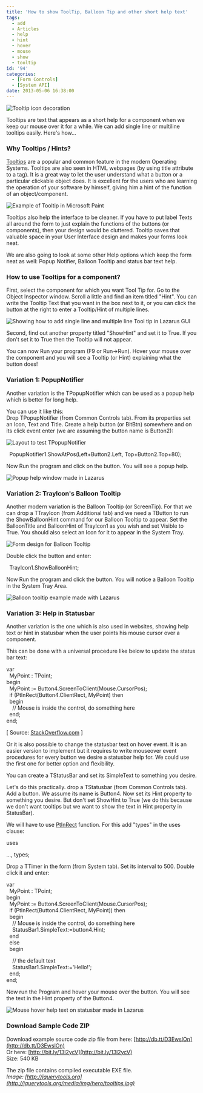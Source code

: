 ```yaml
---
title: 'How to show ToolTip, Balloon Tip and other short help text'
tags:
  - add
  - Articles
  - help
  - hint
  - hover
  - mouse
  - show
  - tooltip
id: '94'
categories:
  - [Form Controls]
  - [System API]
date: 2013-05-06 16:38:00
---
```


![Tooltip icon decoration](how-to-show-tooltip-balloon-tip-and/Tooltip-1.jpg "Tooltip icon decoration")

Tooltips are text that appears as a short help for a component when we keep our mouse over it for a while. We can add single line or multiline tooltips easily. Here's how...
<!-- more -->
  
  

### Why Tooltips / Hints?

[Tooltips](http://en.wikipedia.org/wiki/Tooltip) are a popular and common feature in the modern Operating Systems. Tooltips are also seen in HTML webpages (by using title attribute to a tag). It is a great way to let the user understand what a button or a particular clickable object does. It is excellent for the users who are learning the operation of your software by himself, giving him a hint of the function of an object/component.  
  

![Example of Tooltip in Microsoft Paint](how-to-show-tooltip-balloon-tip-and/Tooltip-ms-paint.jpg "Example of Tooltip in Microsoft Paint")

  
  
Tooltips also help the interface to be cleaner. If you have to put label Texts all around the form to just explain the functions of the buttons (or components), then your design would be cluttered. Tooltip saves that valuable space in your User Interface design and makes your forms look neat.  
  
We are also going to look at some other Help options which keep the form neat as well: Popup Notifier, Balloon Tooltip and status bar text help.  
  

### How to use Tooltips for a component?

First, select the component for which you want Tool Tip for. Go to the Object Inspector window. Scroll a little and find an item titled "Hint". You can write the Tooltip Text that you want in the box next to it, or you can click the button at the right to enter a Tooltip/Hint of multiple lines.  
  

![Showing how to add single line and multiple line Tool tip in Lazarus GUI](how-to-show-tooltip-balloon-tip-and/Lazarus-tooltip-1.gif "Showing how to add single line and multiple line Tool tip in Lazarus GUI")

  
  
Second, find out another property titled "ShowHint" and set it to True. If you don't set it to True then the Tooltip will not appear.  
  
You can now Run your program (F9 or Run->Run). Hover your mouse over the component and you will see a Tooltip (or Hint) explaining what the button does!  
  

### Variation 1: PopupNotifier

Another variation is the TPopupNotifier which can be used as a popup help which is better for long help.  
  
You can use it like this:  
Drop TPopupNotifier (from Common Controls tab). From its properties set an Icon, Text and Title. Create a help button (or BitBtn) somewhere and on its click event enter (we are assuming the button name is Button2):  
  

![Layout to test TPopupNotifier](how-to-show-tooltip-balloon-tip-and/popup-notifier-lazarus-1.gif "Layout to test TPopupNotifier")

  

  PopupNotifier1.ShowAtPos(Left+Button2.Left, Top+Button2.Top+80);

  
Now Run the program and click on the button. You will see a popup help.  
  

![Popup help window made in Lazarus](how-to-show-tooltip-balloon-tip-and/TpopupNotifier-example.jpg "Popup help window made in Lazarus")

  

### Variation 2: TrayIcon's Balloon Tooltip

Another modern variation is the Balloon Tooltip (or ScreenTip). For that we can drop a TTrayIcon (from Additional tab) and we need a TButton to run the ShowBalloonHint command for our Balloon Tooltip to appear. Set the BalloonTitle and BalloonHint of TrayIcon1 as you wish and set Visible to True. You should also select an Icon for it to appear in the System Tray.  
  

![Form design for Balloon Tooltip](how-to-show-tooltip-balloon-tip-and/Tooltip-balloon-lazarus.gif "Form design for Balloon Tooltip")

  
Double click the button and enter:  
  

  TrayIcon1.ShowBalloonHint;

  
Now Run the program and click the button. You will notice a Balloon Tooltip in the System Tray Area.  
  

![Balloon tooltip example made with Lazarus](how-to-show-tooltip-balloon-tip-and/balloon-tooltip-example.jpg "Balloon tooltip example made with Lazarus")

  

### Variation 3: Help in Statusbar

Another variation is the one which is also used in websites, showing help text or hint in statusbar when the user points his mouse cursor over a component.  
  
This can be done with a universal procedure like below to update the status bar text:  
  

var  
  MyPoint : TPoint;  
begin  
  MyPoint := Button4.ScreenToClient(Mouse.CursorPos);  
  if (PtInRect(Button4.ClientRect, MyPoint) then  
  begin  
    // Mouse is inside the control, do something here  
  end;  
end;

\[ Source: [StackOverflow.com](http://stackoverflow.com/questions/1721700/how-to-determine-if-the-mouse-cursor-is-inside-a-control) \]  
  
Or it is also possible to change the statusbar text on hover event. It is an easier version to implement but it requires to write mouseover event procedures for every button we desire a statusbar help for. We could use the first one for better option and flexibility.  
  
You can create a TStatusBar and set its SimpleText to something you desire.  
  
Let's do this practically. drop a TStatusbar (from Common Controls tab). Add a button. We assume its name is Button4. Now set its Hint property to something you desire. But don't set ShowHint to True (we do this because we don't want tooltips but we want to show the text in Hint property in StatusBar).  
  
We will have to use [PtInRect](http://lazarus-ccr.sourceforge.net/docs/rtl/types/ptinrect.html) function. For this add "types" in the uses clause:  

uses  
  
..., types;

  
Drop a TTimer in the form (from System tab). Set its interval to 500. Double click it and enter:  
  

var  
  MyPoint : TPoint;  
begin  
  MyPoint := Button4.ScreenToClient(Mouse.CursorPos);  
  if (PtInRect(Button4.ClientRect, MyPoint)) then  
  begin  
    // Mouse is inside the control, do something here  
    StatusBar1.SimpleText:=button4.Hint;  
  end  
  else  
  begin  
  
    // the default text  
    StatusBar1.SimpleText:='Hello!';  
  end;  
end;

  
Now run the Program and hover your mouse over the button. You will see the text in the Hint property of the Button4.  
  

![Mouse hover help text on statusbar made in Lazarus](how-to-show-tooltip-balloon-tip-and/statusbar-text-help.gif "Mouse hover help text on statusbar made in Lazarus")

  

### Download Sample Code ZIP

Download example source code zip file from here: [http://db.tt/D3EwslOn](http://db.tt/D3EwslOn)  
Or here: [http://bit.ly/13l2ycV](http://bit.ly/13l2ycV)  
Size: 540 KB  
  
The zip file contains compiled executable EXE file.  
_Image: [http://jquerytools.org](http://jquerytools.org/media/img/hero/tooltips.jpg)_